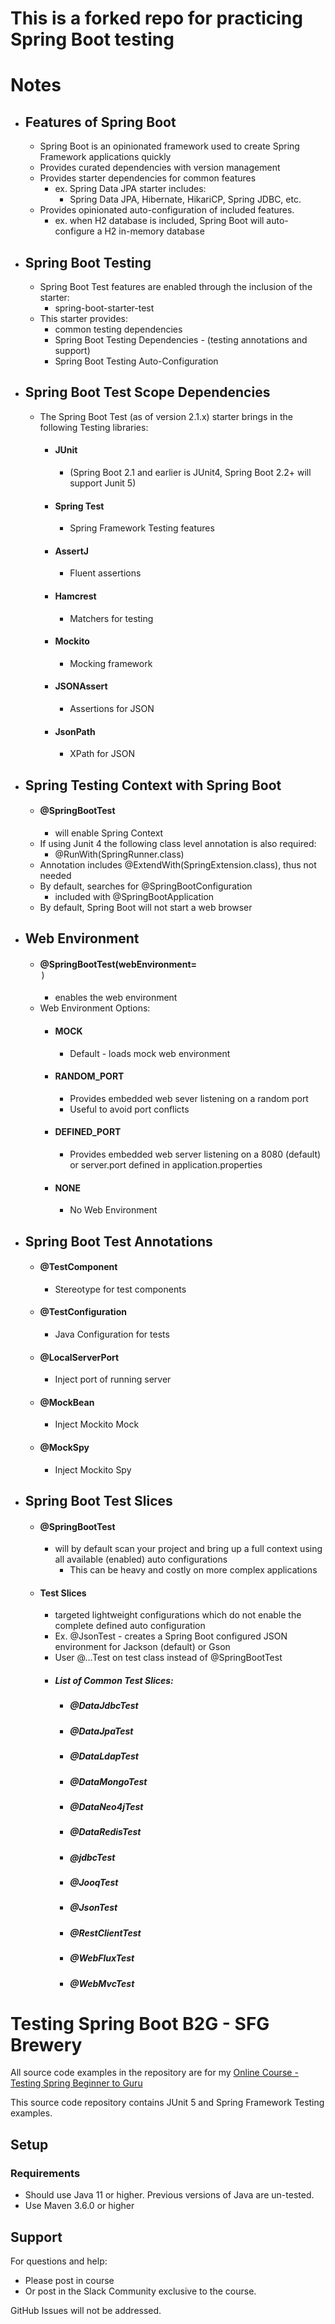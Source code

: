 # This is a forked repo for practicing Spring Boot testing

# Notes

- ## Features of Spring Boot
    - Spring Boot is an opinionated framework used to create Spring Framework applications quickly
    - Provides curated dependencies with version management
    - Provides starter dependencies for common features
        - ex. Spring Data JPA starter includes:
            - Spring Data JPA, Hibernate, HikariCP, Spring JDBC, etc.
    - Provides opinionated auto-configuration of included features.
        - ex. when H2 database is included, Spring Boot will auto-configure a H2 in-memory database
        
- ## Spring Boot Testing

    - Spring Boot Test features are enabled through the inclusion of the starter:
        - spring-boot-starter-test
    - This starter provides:
        - common testing dependencies
        - Spring Boot Testing Dependencies - (testing annotations and support)
        - Spring Boot Testing Auto-Configuration
        
- ## Spring Boot Test Scope Dependencies
    - The Spring Boot Test (as of version 2.1.x) starter brings in the following Testing libraries:
        - #### JUnit 
            - (Spring Boot 2.1 and earlier is JUnit4, Spring Boot 2.2+ will support Junit 5)
        - #### Spring Test 
            - Spring Framework Testing features
        - #### AssertJ 
            - Fluent assertions
        - #### Hamcrest 
            - Matchers for testing
        - #### Mockito 
            - Mocking framework
        - #### JSONAssert 
            - Assertions for JSON
        - #### JsonPath 
            - XPath for JSON
            
- ## Spring Testing Context with Spring Boot
    - #### @SpringBootTest
        - will enable Spring Context
    - If using Junit 4 the following class level annotation is also required:
        - @RunWith(SpringRunner.class)
    - Annotation includes @ExtendWith(SpringExtension.class), thus not needed
    - By default, searches for @SpringBootConfiguration
        - included with @SpringBootApplication
    - By default, Spring Boot will not start a web browser
    
    
- ## Web Environment
    - #### @SpringBootTest(webEnvironment= <option>)
        - enables the web environment
    - Web Environment Options:
        - #### MOCK
            - Default - loads mock web environment
        - #### RANDOM_PORT
            - Provides embedded web sever listening on a random port
            - Useful to avoid port conflicts
        - #### DEFINED_PORT
            - Provides embedded web server listening on a 8080 (default) or server.port defined in application.properties
        - #### NONE
            - No Web Environment
            
- ## Spring Boot Test Annotations
    - #### @TestComponent
        - Stereotype for test components
    - #### @TestConfiguration
        - Java Configuration for tests
    - #### @LocalServerPort
        - Inject port of running server
    - #### @MockBean
        - Inject Mockito Mock
    - #### @MockSpy
        - Inject Mockito Spy
        
- ## Spring Boot Test Slices
    - #### @SpringBootTest
        - will by default scan your project and bring up a full context using all available (enabled) auto configurations
            - This can be heavy and costly on more complex applications
    - #### Test Slices
        - targeted lightweight configurations which do not enable the complete defined auto configuration
        - Ex. @JsonTest - creates a Spring Boot configured JSON environment for Jackson (default) or Gson
        - User @...Test on test class instead of @SpringBootTest
        - ##### List of Common Test Slices:
            - ##### @DataJdbcTest
            - ##### @DataJpaTest
            - ##### @DataLdapTest
            - ##### @DataMongoTest
            - ##### @DataNeo4jTest
            - ##### @DataRedisTest
            - ##### @jdbcTest
            - ##### @JooqTest
            - ##### @JsonTest
            - ##### @RestClientTest
            - ##### @WebFluxTest
            - ##### @WebMvcTest
        






# Testing Spring Boot B2G - SFG Brewery

All source code examples in the repository are for my [Online Course - Testing Spring Beginner to Guru](https://www.udemy.com/testing-spring-boot-beginner-to-guru/?couponCode=GITHUB_REPO)

This source code repository contains JUnit 5 and Spring Framework Testing examples.

## Setup
### Requirements
* Should use Java 11 or higher. Previous versions of Java are un-tested.
* Use Maven 3.6.0 or higher

## Support
For questions and help:
* Please post in course
* Or post in the Slack Community exclusive to the course.

GitHub Issues will not be addressed.
